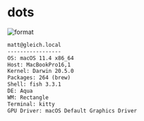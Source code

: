 
# dots

![format](https://github.com/gleich/dots/workflows/format/badge.svg)

```txt
matt@gleich.local 
----------------- 
OS: macOS 11.4 x86_64 
Host: MacBookPro16,1 
Kernel: Darwin 20.5.0 
Packages: 264 (brew) 
Shell: fish 3.3.1 
DE: Aqua 
WM: Rectangle 
Terminal: kitty 
GPU Driver: macOS Default Graphics Driver 
```
